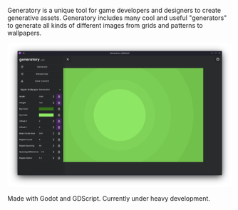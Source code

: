 Generatory is a unique tool for game developers and designers to create generative assets. Generatory includes many cool and useful "generators" to generate all kinds of different images from grids and patterns to wallpapers.

![screenshot.png](https://github.com/qewer33/generatory/blob/main/assets/screenshot.png?raw=true)

Made with Godot and GDScript. Currently under heavy development. 
